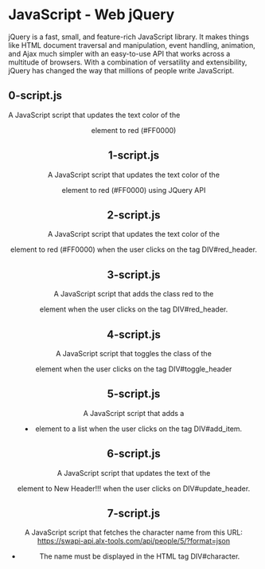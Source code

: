 # JavaScript - Web jQuery
jQuery is a fast, small, and feature-rich JavaScript library. It makes things like HTML document traversal and manipulation, event handling, animation, and Ajax much simpler with an easy-to-use API that works across a multitude of browsers. With a combination of versatility and extensibility, jQuery has changed the way that millions of people write JavaScript.
## 0-script.js
A JavaScript script that updates the text color of the <header> element to red (#FF0000)
## 1-script.js
A JavaScript script that updates the text color of the <header> element to red (#FF0000) using JQuery API
## 2-script.js
A JavaScript script that updates the text color of the <header> element to red (#FF0000) when the user clicks on the tag DIV#red_header.
## 3-script.js
A JavaScript script that adds the class red to the <header> element when the user clicks on the tag DIV#red_header.
## 4-script.js
A JavaScript script that toggles the class of the <header> element when the user clicks on the tag DIV#toggle_header
## 5-script.js
A JavaScript script that adds a <li> element to a list when the user clicks on the tag DIV#add_item.
## 6-script.js
A JavaScript script that updates the text of the <header> element to New Header!!! when the user clicks on DIV#update_header.
## 7-script.js
A JavaScript script that fetches the character name from this URL: https://swapi-api.alx-tools.com/api/people/5/?format=json
* The name must be displayed in the HTML tag DIV#character.
